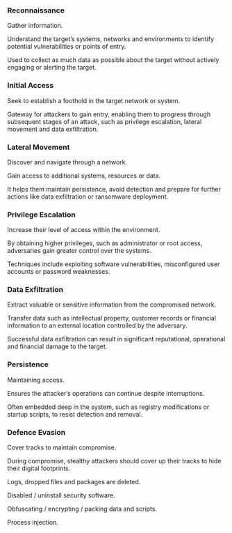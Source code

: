 ### Reconnaissance

Gather information.

Understand the target’s systems, networks and environments to identify potential vulnerabilities or points of entry.

Used to collect as much data as possible about the target without actively engaging or alerting the target. 

### Initial Access

Seek to establish a foothold in the target network or system.

Gateway for attackers to gain entry, enabling them to progress through subsequent stages of an attack, such as privilege escalation, lateral movement and data exfiltration.

### Lateral Movement

Discover and navigate through a network.

Gain access to additional systems, resources or data.

It helps them maintain persistence, avoid detection and prepare for further actions like data exfiltration or ransomware deployment. 

### Privilege Escalation

Increase their level of access within the environment.

By obtaining higher privileges, such as  administrator or root access, adversaries gain greater control over the systems.

Techniques include exploiting software vulnerabilities, misconfigured user accounts or password weaknesses.

### Data Exfiltration

Extract valuable or sensitive information from  the compromised network.

Transfer data such as intellectual property, customer records or financial information to an external location controlled by the adversary.

Successful data exfiltration can result in significant reputational, operational and financial damage to the target. 

### Persistence

Maintaining access.

Ensures the attacker’s operations can continue despite interruptions.

Often embedded deep in the system, such as registry modifications or startup scripts, to resist detection and removal. 

### Defence Evasion

Cover tracks to maintain compromise.

During compromise, stealthy attackers should cover up their tracks to hide their digital footprints.

Logs, dropped files and packages are deleted.

Disabled / uninstall security software.

Obfuscating / encrypting / packing data and scripts.

Process injection.
